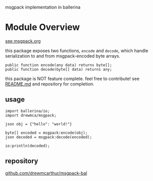 msgpack implementation in ballerina

# Module Overview

[see msgpack.org](https://msgpack.org)

this package exposes two functions, `encode` and `decode`,
which handle serialization to and from msgpack-encoded byte arrays.

```
public function encode(any data) returns byte[];
public function decode(byte[] data) returns any;
```

this package is NOT feature complete. feel free to contribute!
see [README.md](https://github.com/drewmcarthur/msgpack-bal) and repository for completion.

## usage

```
import ballerina/io;
import drewmca/msgpack;

json obj = {"hello": "world!"}

byte[] encoded = msgpack:encode(obj);
json decoded = msgpack:decode(encoded);

io:println(decoded);
```

## repository

[github.com/drewmcarthur/msgpack-bal](https://github.com/drewmcarthur/msgpack-bal)
